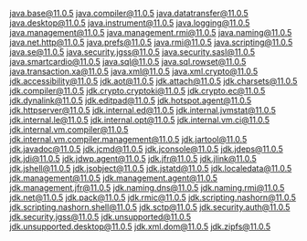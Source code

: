 java.base@11.0.5
java.compiler@11.0.5
java.datatransfer@11.0.5
java.desktop@11.0.5
java.instrument@11.0.5
java.logging@11.0.5
java.management@11.0.5
java.management.rmi@11.0.5
java.naming@11.0.5
java.net.http@11.0.5
java.prefs@11.0.5
java.rmi@11.0.5
java.scripting@11.0.5
java.se@11.0.5
java.security.jgss@11.0.5
java.security.sasl@11.0.5
java.smartcardio@11.0.5
java.sql@11.0.5
java.sql.rowset@11.0.5
java.transaction.xa@11.0.5
java.xml@11.0.5
java.xml.crypto@11.0.5
jdk.accessibility@11.0.5
jdk.aot@11.0.5
jdk.attach@11.0.5
jdk.charsets@11.0.5
jdk.compiler@11.0.5
jdk.crypto.cryptoki@11.0.5
jdk.crypto.ec@11.0.5
jdk.dynalink@11.0.5
jdk.editpad@11.0.5
jdk.hotspot.agent@11.0.5
jdk.httpserver@11.0.5
jdk.internal.ed@11.0.5
jdk.internal.jvmstat@11.0.5
jdk.internal.le@11.0.5
jdk.internal.opt@11.0.5
jdk.internal.vm.ci@11.0.5
jdk.internal.vm.compiler@11.0.5
jdk.internal.vm.compiler.management@11.0.5
jdk.jartool@11.0.5
jdk.javadoc@11.0.5
jdk.jcmd@11.0.5
jdk.jconsole@11.0.5
jdk.jdeps@11.0.5
jdk.jdi@11.0.5
jdk.jdwp.agent@11.0.5
jdk.jfr@11.0.5
jdk.jlink@11.0.5
jdk.jshell@11.0.5
jdk.jsobject@11.0.5
jdk.jstatd@11.0.5
jdk.localedata@11.0.5
jdk.management@11.0.5
jdk.management.agent@11.0.5
jdk.management.jfr@11.0.5
jdk.naming.dns@11.0.5
jdk.naming.rmi@11.0.5
jdk.net@11.0.5
jdk.pack@11.0.5
jdk.rmic@11.0.5
jdk.scripting.nashorn@11.0.5
jdk.scripting.nashorn.shell@11.0.5
jdk.sctp@11.0.5
jdk.security.auth@11.0.5
jdk.security.jgss@11.0.5
jdk.unsupported@11.0.5
jdk.unsupported.desktop@11.0.5
jdk.xml.dom@11.0.5
jdk.zipfs@11.0.5
